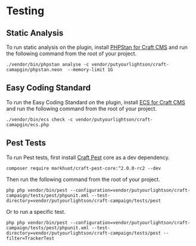 # Testing

## Static Analysis

To run static analysis on the plugin,
install [PHPStan for Craft CMS](https://github.com/craftcms/phpstan) and run the
following command from the root of your project.

```shell
./vendor/bin/phpstan analyse -c vendor/putyourlightson/craft-camapgin/phpstan.neon  --memory-limit 1G
```

## Easy Coding Standard

To run the Easy Coding Standard on the plugin,
install [ECS for Craft CMS](https://github.com/craftcms/ecs) and run the
following command from the root of your project.

```shell
./vendor/bin/ecs check -c vendor/putyourlightson/craft-camapgin/ecs.php
```

## Pest Tests

To run Pest tests, first install [Craft Pest](https://craft-pest.com/) core as a dev dependency.

```shell
composer require markhuot/craft-pest-core:^2.0.0-rc2 --dev
```

Then run the following command from the root of your project.

```shell
php php vendor/bin/pest --configuration=vendor/putyourlightson/craft-campaign/tests/pest/phpunit.xml --test-directory=vendor/putyourlightson/craft-campaign/tests/pest
```

Or to run a specific test.

```shell
php php vendor/bin/pest --configuration=vendor/putyourlightson/craft-campaign/tests/pest/phpunit.xml --test-directory=vendor/putyourlightson/craft-campaign/tests/pest --filter=TrackerTest
```
